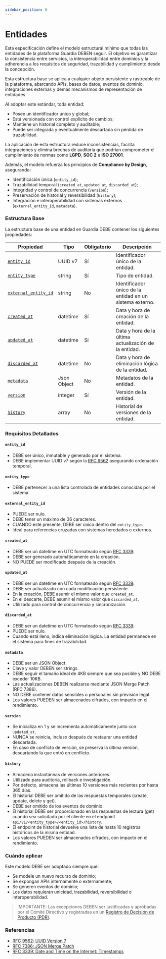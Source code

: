 ```yaml
---
sidebar_position: 0
---
```


# Entidades

Esta especificación define el modelo estructural mínimo que todas las entidades de la plataforma Guardia DEBEN seguir. El objetivo es garantizar la consistencia entre servicios, la interoperabilidad entre dominios y la adherencia a los requisitos de seguridad, trazabilidad y cumplimiento desde la concepción.

Esta estructura base se aplica a cualquier objeto persistente y rastreable de la plataforma, abarcando APIs, bases de datos, eventos de dominio, integraciones externas y demás mecanismos de representación de entidades.

Al adoptar este estándar, toda entidad:
- Posee un identificador único y global;
- Está versionada con control explícito de cambios;
- Mantiene un historial completo y auditable;
- Puede ser integrada y eventualmente descartada sin pérdida de trazabilidad.

La aplicación de esta estructura reduce inconsistencias, facilita integraciones y elimina brechas de auditoría que podrían comprometer el cumplimiento de normas como **LGPD**, **SOC 2** e **ISO 27001**.

Además, el modelo refuerza los principios de **Compliance by Design**, asegurando:
- Identificación única (`entity_id`);
- Trazabilidad temporal (`created_at`, `updated_at`, `discarded_at`);
- Integridad y control de concurrencia (`version`);
- Preservación de historial y reversibilidad (`history`);
- Integración e interoperabilidad con sistemas externos (`external_entity_id`, `metadata`).

### Estructura Base

La estructura base de una entidad en Guardia DEBE contener los siguientes propiedades:

| Propiedad                                     | Tipo         | Obligatorio | Descripción                                              |
|-----------------------------------------------|--------------|-------------|----------------------------------------------------------|
| [`entity_id`](#entity_id)                     | UUID v7      | Sí          | Identificador único de la entidad.                       |
| [`entity_type`](#entity_type)                 | string       | Sí          | Tipo de entidad.                                         |
| [`external_entity_id`](#external_entity_id)   | string       | No          | Identificador único de la entidad en un sistema externo. |
| [`created_at`](#created_at)                   | datetime     | Sí          | Data y hora de creación de la entidad.                   |
| [`updated_at`](#updated_at)                   | datetime     | Sí          | Data y hora de la última actualización de la entidad.    |
| [`discarded_at`](#discarded_at)               | datetime     | No          | Data y hora de eliminación lógica de la entidad.         |
| [`metadata`](#metadata)                       | Json Object  | No          | Metadatos de la entidad.                                 |
| [`version`](#version)                         | integer      | Sí          | Versión de la entidad.                                   |
| [`history`](#history)                         | array        | No          | Historial de versiones de la entidad.                    |

### Requisitos Detallados

#### `entity_id`
- DEBE ser único, inmutable y generado por el sistema.
- DEBE implementar UUID v7 según la [RFC 9562](https://datatracker.ietf.org/doc/html/rfc9562#name-uuid-version-7) asegurando ordenación temporal.

#### `entity_type`
- DEBE pertenecer a una lista controlada de entidades conocidas por el sistema.

#### `external_entity_id`
- PUEDE ser nulo.
- DEBE tener un máximo de 36 caracteres.
- CUANDO esté presente, DEBE ser único dentro del `entity_type`.
- Ideal para referencias cruzadas con sistemas heredados o externos.

#### `created_at`
- DEBE ser un datetime en UTC formateado según [RFC 3339](https://datatracker.ietf.org/doc/html/rfc3339).
- DEBE ser generado automáticamente en la creación.
- NO PUEDE ser modificado después de la creación.

#### `updated_at`
- DEBE ser un datetime en UTC formateado según [RFC 3339](https://datatracker.ietf.org/doc/html/rfc3339).
- DEBE ser actualizado con cada modificación persistente.
- En la creación, DEBE asumir el mismo valor que `created_at`.
- En el descarte, DEBE asumir el mismo valor que `discarded_at`.
- Utilizado para control de concurrencia y sincronización.

#### `discarded_at`
- DEBE ser un datetime en UTC formateado según [RFC 3339](https://datatracker.ietf.org/doc/html/rfc3339).
- PUEDE ser nulo.
- Cuando está lleno, indica eliminación lógica. La entidad permanece en el sistema para fines de trazabilidad.

#### `metadata`
- DEBE ser un JSON Object.
- Clave y valor DEBEN ser strings.
- DEBE seguir el tamaño ideal de 4KB siempre que sea posible y NO DEBE exceder 10KB.
- Las actualizaciones DEBEN realizarse mediante JSON Merge Patch (RFC 7386).
- NO DEBE contener datos sensibles o personales sin previsión legal.
- Los valores PUEDEN ser almacenados cifrados, con impacto en el rendimiento.

#### `version`
- Se inicializa en 1 y se incrementa automáticamente junto con `updated_at`.
- NUNCA se reinicia, incluso después de restaurar una entidad descartada.
- En caso de conflicto de versión, se preserva la última versión, descartando la que entró en conflicto.

#### `history`
- Almacena instantáneas de versiones anteriores.
- Utilizado para auditoría, rollback e investigación.
- Por defecto, almacena las últimas 10 versiones más recientes por hasta 365 días.
- El historial DEBE ser omitido de las respuestas temporales (create, update, delete y get).
- DEBE ser omitido de los eventos de dominio.
- El historial DEBE ser proporcionado en las respuestas de lectura (get) cuando sea solicitado por el cliente en el endpoint `api/v1/<entity_type>/<entity_id>/history`.
- El endpoint de historial devuelve una lista de hasta 10 registros históricos de la misma entidad.
- Los valores PUEDEN ser almacenados cifrados, con impacto en el rendimiento.

### Cuándo aplicar

Este modelo DEBE ser adoptado siempre que:
- Se modele un nuevo recurso de dominio;
- Se expongan APIs internamente o externamente;
- Se generen eventos de dominio;
- Los datos requieran unicidad, trazabilidad, reversibilidad o interoperabilidad.

> IMPORTANTE: Las excepciones DEBEN ser justificadas y aprobadas por el Comité Directivo y registradas en un [Registro de Decisión de Producto (PDR)](../community/governance/index.md#registros-de-decisión-de-producto-pdr).

### Referencias
- [RFC 9562: UUID Version 7](https://datatracker.ietf.org/doc/html/rfc9562)
- [RFC 7386: JSON Merge Patch](https://datatracker.ietf.org/doc/html/rfc7386)
- [RFC 3339: Date and Time on the Internet: Timestamps](https://datatracker.ietf.org/doc/html/rfc3339)
